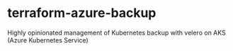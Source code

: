 # terraform-azure-backup
Highly opinionated management of Kubernetes backup with velero on AKS (Azure Kubernetes Service)
